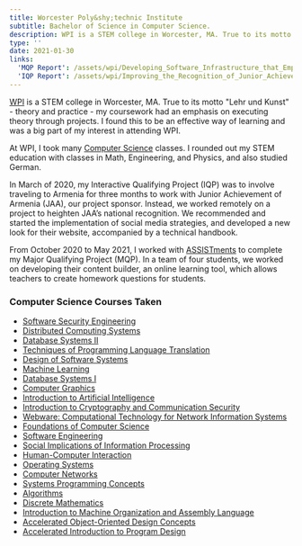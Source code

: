 ```yaml
---
title: Worcester Poly&shy;technic Institute
subtitle: Bachelor of Science in Computer Science.
description: WPI is a STEM college in Worcester, MA. True to its motto "Lehr und Kunst" - theory and practice - my coursework had an emphasis on executing theory through projects. I found this to be an effective way of learning and was a big part of my interest in attending WPI. At WPI, I took many Computer Science classes. I rounded out my STEM education with classes in Math, Engineering, and Physics, and also studied German.
type: ''
date: 2021-01-30
links:
  'MQP Report': /assets/wpi/Developing_Software_Infrastructure_that_Empowers_Teachers_to_Create_Custom_Content_on_a_Computer_Aided_Learning_Platform.pdf
  'IQP Report': /assets/wpi/Improving_the_Recognition_of_Junior_Achievement_of_Armenia.pdf
---
```

<a href="https://www.wpi.edu/">WPI</a> is a STEM college in Worcester, MA. True to its motto "Lehr und Kunst" - theory and practice - my coursework had an emphasis on executing theory through projects. I found this to be an effective way of learning and was a big part of my interest in attending WPI.

At WPI, I took many <a href="https://www.wpi.edu/academics/departments/computer-science">Computer Science</a> classes. I rounded out my STEM education with classes in Math, Engineering, and Physics, and also studied German.

In March of 2020, my Interactive Qualifying Project (IQP) was to involve traveling to Armenia for three months to work with Junior Achievement of Armenia (JAA), our project sponsor. Instead, we worked remotely on a project to heighten JAA’s national recognition. We recommended and started the implementation of social media strategies, and developed a new look for their website, accompanied by a technical handbook.

From October 2020 to May 2021, I worked with <a href="https://new.assistments.org/">ASSISTments</a> to complete my Major Qualifying Project (MQP). In a team of four students, we worked on developing their content builder, an online learning tool, which allows teachers to create homework questions for students.

### Computer Science Courses Taken
- [Software Security Engineering](https://www.wpi.edu/academics/calendar-courses/course-descriptions/17851/computer-science#CS-4401)
- [Distributed Computing Systems](https://www.wpi.edu/academics/calendar-courses/course-descriptions/17851/computer-science#CS-4513)
- [Database Systems II](https://www.wpi.edu/academics/calendar-courses/course-descriptions/17851/computer-science#CS-4432)
- [Techniques of Programming Language Translation](https://www.wpi.edu/academics/calendar-courses/course-descriptions/17851/computer-science#CS-4533)
- [Design of Software Systems](https://www.wpi.edu/academics/calendar-courses/course-descriptions/17851/computer-science#CS-509)
- [Machine Learning](https://www.wpi.edu/academics/calendar-courses/course-descriptions/17851/computer-science#CS-4342)
- [Database Systems I](https://www.wpi.edu/academics/calendar-courses/course-descriptions/17851/computer-science#CS-3431)
- [Computer Graphics](https://www.wpi.edu/academics/calendar-courses/course-descriptions/17851/computer-science#CS-4731)
- [Introduction to Artificial Intelligence](https://www.wpi.edu/academics/calendar-courses/course-descriptions/17851/computer-science#CS-4341)
- [Introduction to Cryptography and Communication Security](https://www.wpi.edu/academics/calendar-courses/course-descriptions/17851/computer-science#CS-4801)
- [Webware: Computational Technology for Network Information Systems](https://www.wpi.edu/academics/calendar-courses/course-descriptions/17851/computer-science#CS-4241)
- [Foundations of Computer Science](https://www.wpi.edu/academics/calendar-courses/course-descriptions/17851/computer-science#CS-3133)
- [Software Engineering](https://www.wpi.edu/academics/calendar-courses/course-descriptions/17851/computer-science#CS-3733)
- [Social Implications of Information Processing](https://www.wpi.edu/academics/calendar-courses/course-descriptions/17851/computer-science#CS-3043)
- [Human-Computer Interaction](https://www.wpi.edu/academics/calendar-courses/course-descriptions/17851/computer-science#CS-3041)
- [Operating Systems](https://www.wpi.edu/academics/calendar-courses/course-descriptions/17851/computer-science#CS-3013)
- [Computer Networks](https://www.wpi.edu/academics/calendar-courses/course-descriptions/17851/computer-science#CS-3516)
- [Systems Programming Concepts](https://www.wpi.edu/academics/calendar-courses/course-descriptions/17851/computer-science#CS-2303)
- [Algorithms](https://www.wpi.edu/academics/calendar-courses/course-descriptions/17851/computer-science#CS-2223)
- [Discrete Mathematics](https://www.wpi.edu/academics/calendar-courses/course-descriptions/17851/computer-science#CS-2022)
- [Introduction to Machine Organization and Assembly Language](https://www.wpi.edu/academics/calendar-courses/course-descriptions/17851/computer-science#CS-2011)
- [Accelerated Object-Oriented Design Concepts](https://www.wpi.edu/academics/calendar-courses/course-descriptions/17851/computer-science#CS-2103)
- [Accelerated Introduction to Program Design](https://www.wpi.edu/academics/calendar-courses/course-descriptions/17851/computer-science#CS-1102)
